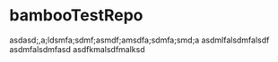 # bambooTestRepo
asdasd;,a;ldsmfa;sdmf;asmdf;amsdfa;sdmfa;smd;a
asdmlfalsdmfalsdf
asdmfalsdmfasd
asdfkmalsdfmalksd
